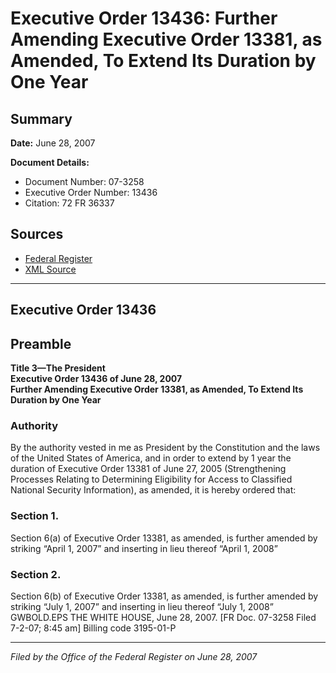 # Executive Order 13436: Further Amending Executive Order 13381, as Amended, To Extend Its Duration by One Year

## Summary

**Date:** June 28, 2007

**Document Details:**
- Document Number: 07-3258
- Executive Order Number: 13436
- Citation: 72 FR 36337

## Sources
- [Federal Register](https://www.federalregister.gov/documents/2007/07/03/07-3258/further-amending-executive-order-13381-as-amended-to-extend-its-duration-by-one-year)
- [XML Source](https://www.federalregister.gov/documents/full_text/xml/2007/07/03/07-3258.xml)

---

## Executive Order 13436

## Preamble

**Title 3—The President**  
**Executive Order 13436 of June 28, 2007**  
**Further Amending Executive Order 13381, as Amended, To Extend Its Duration by One Year**

### Authority

By the authority vested in me as President by the Constitution and the laws of the United States of America, and in order to extend by 1 year the duration of Executive Order 13381 of June 27, 2005 (Strengthening Processes Relating to Determining Eligibility for Access to Classified National Security Information), as amended, it is hereby ordered that: 
### Section 1.

Section 6(a) of Executive Order 13381, as amended, is further amended by striking “April 1, 2007” and inserting in lieu thereof “April 1, 2008” 
### Section 2.

Section 6(b) of Executive Order 13381, as amended, is further amended by striking “July 1, 2007” and inserting in lieu thereof “July 1, 2008”
GWBOLD.EPS
THE WHITE HOUSE,
June 28, 2007.
[FR Doc. 07-3258
Filed 7-2-07; 8:45 am]
Billing code 3195-01-P

---

*Filed by the Office of the Federal Register on June 28, 2007*
